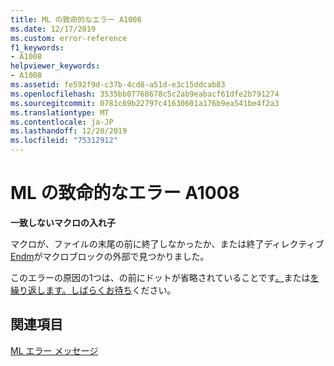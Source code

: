 ```yaml
---
title: ML の致命的なエラー A1008
ms.date: 12/17/2019
ms.custom: error-reference
f1_keywords:
- A1008
helpviewer_keywords:
- A1008
ms.assetid: fe592f9d-c37b-4cd8-a51d-e3c15ddcab83
ms.openlocfilehash: 3535bb07768678c5c2ab9eabacf61dfe2b791274
ms.sourcegitcommit: 0781c69b22797c41630601a176b9ea541be4f2a3
ms.translationtype: MT
ms.contentlocale: ja-JP
ms.lasthandoff: 12/20/2019
ms.locfileid: "75312912"
---
```

# <a name="ml-fatal-error-a1008"></a>ML の致命的なエラー A1008

**一致しないマクロの入れ子**

マクロが、ファイルの末尾の前に終了しなかったか、または終了ディレクティブ[Endm](endm.md)がマクロブロックの外部で見つかりました。

このエラーの原因の1つは、の前にドットが省略されていることです[。](dot-repeat.md)または[を繰り返します。しばらくお待ち](dot-while.md)ください。

## <a name="see-also"></a>関連項目

[ML エラー メッセージ](ml-error-messages.md)

